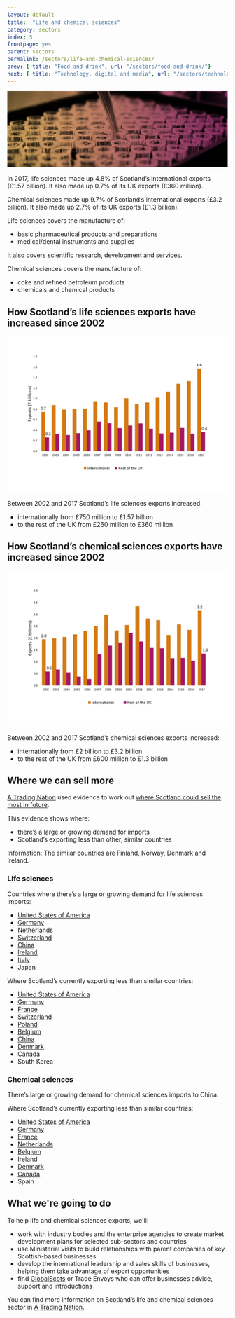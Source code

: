 ```yaml
---
layout: default
title:  "Life and chemical sciences"
category: sectors
index: 5
frontpage: yes
parent: sectors
permalink: /sectors/life-and-chemical-sciences/
prev: { title: "Food and drink", url: "/sectors/food-and-drink/"}
next: { title: "Technology, digital and media", url: "/sectors/technology-digital-and-media/"}
---
```


![An image of test tubes depicting the life and chemical sciences sector](/assets/images/sector_photography/life-and-chemical-sciences.jpg)

In 2017, life sciences made up 4.8% of Scotland’s international exports (£1.57 billion). It also made up 0.7% of its UK exports (£360 million).

Chemical sciences made up 9.7% of Scotland’s international exports (£3.2 billion). It also made up 2.7% of its UK exports (£1.3 billion).

Life sciences covers the manufacture of:

* basic pharmaceutical products and preparations
* medical/dental instruments and supplies

It also covers scientific research, development and services.

Chemical sciences covers the manufacture of:

* coke and refined petroleum products
* chemicals and chemical products


## How Scotland’s life sciences exports have increased since 2002
![Graph showing how Scotland’s life sciences exports increased to the rest of the UK and internationally between 2002 and 2017.](/assets/images/charts_and_graphs/sector/life-and-chemical-sciences-figure-3.jpg)

Between 2002 and 2017 Scotland’s life sciences exports increased:

* internationally from £750 million to £1.57 billion
* to the rest of the UK from £260 million to £360 million


## How Scotland’s chemical sciences exports have increased since 2002
![Graph showing how Scotland’s chemical sciences exports increased to the rest of the UK and internationally between 2002 and 2017.](/assets/images/charts_and_graphs/sector/life-and-chemical-sciences-figure-2.jpg)

Between 2002 and 2017 Scotland’s chemical sciences exports increased:

* internationally from £2 billion to £3.2 billion
* to the rest of the UK from £600 million to £1.3 billion


## Where we can sell more

[A Trading Nation](https://www.gov.scot/publications/scotland-a-trading-nation/) used evidence to work out [where Scotland could sell the most in future](/where-we-could-sell-more/).

This evidence shows where:

* there’s a large or growing demand for imports
* Scotland’s exporting less than other, similar countries

<div class="ds_information-text">
<span class="ds_information-text__text">
<span class="visually-hidden  hidden">Information:</span>
The similar countries are Finland, Norway, Denmark and Ireland.
</span>
</div>


### Life sciences

Countries where there’s a large or growing demand for life sciences imports:

* [United States of America](/country-profiles/usa/)
* [Germany](/country-profiles/germany/)
* [Netherlands](/country-profiles/netherlands/)
* [Switzerland](/country-profiles/switzerland/)
* [China](/country-profiles/china/)
* [Ireland](/country-profiles/ireland/)
* [Italy](/country-profiles/italy/)
* Japan

Where Scotland’s currently exporting less than similar countries:

* [United States of America](/country-profiles/usa/)
* [Germany](/country-profiles/germany/)
* [France](/country-profiles/france/)
* [Switzerland](/country-profiles/switzerland/)
* [Poland](/country-profiles/poland/)
* [Belgium](/country-profiles/belgium/)
* [China](/country-profiles/china/)
* [Denmark](/country-profiles/denmark/)
* [Canada](/country-profiles/canada/)
* South Korea


### Chemical sciences

There’s large or growing demand for chemical sciences imports to China.

Where Scotland’s currently exporting less than similar countries:

* [United States of America](/country-profiles/usa/)
* [Germany](/country-profiles/germany/)
* [France](/country-profiles/france/)
* [Netherlands](/country-profiles/netherlands/)
* [Belgium](/country-profiles/belgium/)
* [Ireland](/country-profiles/ireland/)
* [Denmark](/country-profiles/denmark/)
* [Canada](/country-profiles/canada/)
* Spain


## What we're going to do

To help life and chemical sciences exports, we'll:

* work with industry bodies and the enterprise agencies to create market development plans for selected sub-sectors and countries
* use Ministerial visits to build relationships with parent companies of key Scottish-based businesses
* develop the international leadership and sales skills of businesses, helping them take advantage of export opportunities
* find [GlobalScots](https://www.globalscot.com/) or Trade Envoys who can offer businesses advice, support and introductions

You can find more information on Scotland’s life and chemical sciences sector in [A Trading Nation](https://www.gov.scot/publications/scotland-a-trading-nation/).
